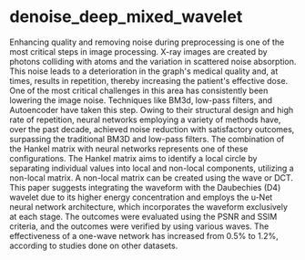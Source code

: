 # denoise_deep_mixed_wavelet
Enhancing quality and removing noise during preprocessing is one of the most critical steps in
image processing. X-ray images are created by photons colliding with atoms and the variation in scattered noise
absorption. This noise leads to a deterioration in the graph's medical quality and, at times, results in repetition, thereby
increasing the patient's effective dose. One of the most critical challenges in this area has consistently been lowering
the image noise. Techniques like BM3d, low-pass filters, and Autoencoder have taken this step. Owing to their structural
design and high rate of repetition, neural networks employing a variety of methods have, over the past decade, achieved
noise reduction with satisfactory outcomes, surpassing the traditional BM3D and low-pass filters. The combination of
the Hankel matrix with neural networks represents one of these configurations. The Hankel matrix aims to identify a local
circle by separating individual values into local and non-local components, utilizing a non-local matrix. A non-local
matrix can be created using the wave or DCT. This paper suggests integrating the waveform with the Daubechies (D4)
wavelet due to its higher energy concentration and employs the u-Net neural network architecture, which incorporates
the waveform exclusively at each stage. The outcomes were evaluated using the PSNR and SSIM criteria, and the
outcomes were verified by using various waves. The effectiveness of a one-wave network has increased from 0.5% to
1.2%, according to studies done on other datasets.
